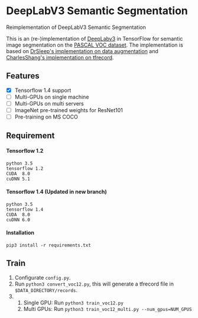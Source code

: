 # DeepLabV3 Semantic Segmentation
Reimplementation of DeepLabV3 Semantic Segmentation

This is an (re-)implementation of [DeepLabv3](https://arxiv.org/abs/1706.05587) in TensorFlow for semantic image segmentation on the [PASCAL VOC dataset](http://host.robots.ox.ac.uk/pascal/VOC/). The implementation is based on [DrSleep's implementation on data augmentation](https://github.com/DrSleep/tensorflow-deeplab-resnet) and [CharlesShang's implementation on tfrecord](https://github.com/CharlesShang/FastMaskRCNN).

## Features
- [x] Tensorflow 1.4 support
- [ ] Multi-GPUs on single machine
- [ ] Multi-GPUs on multi servers
- [ ] ImageNet pre-trained weights for ResNet101
- [ ] Pre-training on MS COCO

## Requirement
#### Tensorflow 1.2
```
python 3.5
tensorflow 1.2
CUDA  8.0
cuDNN 5.1
```
#### Tensorflow 1.4 (Updated in new branch)
```
python 3.5
tensorflow 1.4
CUDA  8.0
cuDNN 6.0
```

#### Installation
```
pip3 install -r requirements.txt
```

## Train
1. Configurate `config.py`.
2. Run `python3 convert_voc12.py`, this will generate a tfrecord file in `$DATA_DIRECTORY/records`.
3. 
   1. Single GPU: Run `python3 train_voc12.py`
   2. Multi GPUs: Run `python3 train_voc12_multi.py --num_gpus=NUM_GPUS`

